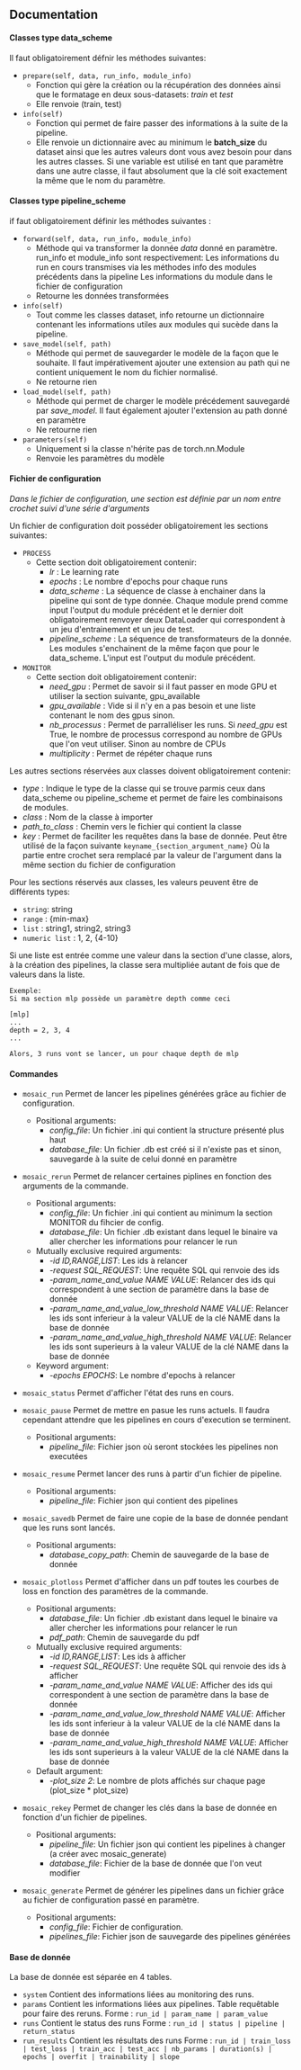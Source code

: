 ## Documentation

#### Classes type data_scheme

Il faut obligatoirement défnir les méthodes suivantes:
- `prepare(self, data, run_info, module_info)`
	- Fonction qui gère la création ou la récupération des données ainsi
	que le formatage en deux sous-datasets: *train* et *test*
	- Elle renvoie (train, test)
- `info(self)`
	- Fonction qui permet de faire passer des informations à la suite de la pipeline.
	- Elle renvoie un dictionnaire avec au minimum le **batch_size** du dataset ainsi
	que les autres valeurs dont vous avez besoin pour dans les autres classes.
	Si une variable est utilisé en tant que paramètre dans une autre classe, il faut absolument
	que la clé soit exactement la même que le nom du paramètre.

#### Classes type pipeline_scheme

if faut obligatoirement définir les méthodes suivantes :
- `forward(self, data, run_info, module_info)`
	- Méthode qui va transformer la donnée *data* donné en paramètre. run_info et module_info sont
	respectivement:
		Les informations du run en cours transmises via les méthodes info des modules précédents dans la pipeline
		Les informations du module dans le fichier de configuration 
	- Retourne les données transformées
- `info(self)`
	- Tout comme les classes dataset, info retourne un dictionnaire contenant les informations utiles
	aux modules qui sucède dans la pipeline.
- `save_model(self, path)`
	- Méthode qui permet de sauvegarder le modèle de la façon que le souhaite. Il faut impérativement
	ajouter une extension au path qui ne contient uniquement le nom du fichier normalisé.
	- Ne retourne rien
- `load_model(self, path)`
	- Méthode qui permet de charger le modèle précédement sauvegardé par *save_model*.
	Il faut également ajouter l'extension au path donné en paramètre
	- Ne retourne rien
- `parameters(self)`
	- Uniquement si la classe n'hérite pas de torch.nn.Module
	- Renvoie les paramètres du modèle

#### Fichier de configuration

*Dans le fichier de configuration, une section est définie par un nom entre crochet suivi d'une série d'arguments*

Un fichier de configuration doit posséder obligatoirement les sections suivantes:
- `PROCESS`
	- Cette section doit obligatoirement contenir:
		- *lr* : Le learning rate
		- *epochs* : Le nombre d'epochs pour chaque runs
		- *data_scheme* : La séquence de classe à enchainer dans la pipeline qui sont de type donnée.
		Chaque module prend comme input l'output du module précédent et le dernier doit obligatoirement
		renvoyer deux DataLoader qui correspondent à un jeu d'entrainement et un jeu de test.
		- *pipeline_scheme* : La séquence de transformateurs de la donnée. Les modules s'enchainent de la
		même façon que pour le data_scheme. L'input est l'output du module précédent.
- `MONITOR`
	- Cette section doit obligatoirement contenir:
		- *need_gpu* : Permet de savoir si il faut passer en mode GPU et utiliser la section suivante,
		gpu_available
		- *gpu_available* : Vide si il n'y en a pas besoin et une liste contenant le nom des gpus sinon.
		- *nb_processus* : Permet de parralléliser les runs. Si *need_gpu* est True, le nombre de processus
		correspond au nombre de GPUs que l'on veut utiliser. Sinon au nombre de CPUs
		- *multiplicity* : Permet de répéter chaque runs

Les autres sections réservées aux classes doivent obligatoirement contenir:
- *type* : Indique le type de la classe qui se trouve parmis ceux dans data_scheme ou pipeline_scheme et permet de faire les combinaisons de modules.
- *class* : Nom de la classe à importer
- *path_to_class* : Chemin vers le fichier qui contient la classe
- *key* : Permet de faciliter les requêtes dans la base de donnée. Peut être utilisé de la façon suivante
	`keyname_{section_argument_name}`
Où la partie entre crochet sera remplacé par la valeur de l'argument dans la même section du fichier de configuration


Pour les sections réservés aux classes, les valeurs peuvent être de différents types:
- `string`: string
- `range` : {min-max} 
- `list` : string1, string2, string3
- `numeric list` : 1, 2, {4-10}

Si une liste est entrée comme une valeur dans la section d'une classe, alors, à la création des pipelines,
la classe sera multipliée autant de fois que de valeurs dans la liste.
```
Exemple:
Si ma section mlp possède un paramètre depth comme ceci

[mlp]
...
depth = 2, 3, 4
...

Alors, 3 runs vont se lancer, un pour chaque depth de mlp
```

#### Commandes

- `mosaic_run`
	Permet de lancer les pipelines générées grâce au fichier de configuration.
	- Positional arguments:
		- *config_file*: Un fichier .ini qui contient la structure présenté plus haut
		- *database_file*: Un fichier .db est créé si il n'existe pas et sinon, sauvegarde à la suite de celui donné en paramètre

- `mosaic_rerun`
	Permet de relancer certaines piplines en fonction des arguments de la commande.
	- Positional arguments:
		- *config_file*: Un fichier .ini qui contient au minimum la section MONITOR du fihcier de config.
		- *database_file*: Un fichier .db existant dans lequel le binaire va aller chercher les informations pour relancer le run
	-  Mutually exclusive required arguments:
		- *-id ID,RANGE,LIST*: Les ids à relancer
		- *-request SQL_REQUEST*: Une requête SQL qui renvoie des ids
		- *-param_name_and_value NAME VALUE*: Relancer des ids qui correspondent à une section de paramètre dans la base de donnée
		- *-param_name_and_value_low_threshold NAME VALUE*: Relancer les ids sont inferieur à la valeur VALUE de la clé NAME dans la base de donnée
		- *-param_name_and_value_high_threshold NAME VALUE*: Relancer les ids sont superieurs à la valeur VALUE de la clé NAME dans la base de donnée
	- Keyword argument:
		- *-epochs EPOCHS*: Le nombre d'epochs à relancer

- `mosaic_status`
	Permet d'afficher l'état des runs en cours.

- `mosaic_pause`
	Permet de mettre en pasue les runs actuels. Il faudra cependant attendre que les pipelines en cours d'execution se terminent. 
	- Positional arguments:
		- *pipeline_file*: Fichier json où seront stockées les pipelines non executées

- `mosaic_resume`
	Permet lancer des runs à partir d'un fichier de pipeline.
	- Positional arguments:
		- *pipeline_file*: Fichier json qui contient des pipelines

- `mosaic_savedb`
	Permet de faire une copie de la base de donnée pendant que les runs sont lancés.
	- Positional arguments:
		- *database_copy_path*: Chemin de sauvegarde de la base de donnée

- `mosaic_plotloss`
	Permet d'afficher dans un pdf toutes les courbes de loss en fonction des paramètres de la commande.
	- Positional arguments:
		- *database_file*: Un fichier .db existant dans lequel le binaire va aller chercher les informations pour relancer le run
		- *pdf_path*: Chemin de sauvegarde du pdf 
	-  Mutually exclusive required arguments:
		- *-id ID,RANGE,LIST*: Les ids à afficher
		- *-request SQL_REQUEST*: Une requête SQL qui renvoie des ids à afficher
		- *-param_name_and_value NAME VALUE*: Afficher des ids qui correspondent à une section de paramètre dans la base de donnée
		- *-param_name_and_value_low_threshold NAME VALUE*: Afficher les ids sont inferieur à la valeur VALUE de la clé NAME dans la base de donnée
		- *-param_name_and_value_high_threshold NAME VALUE*: Afficher les ids sont superieurs à la valeur VALUE de la clé NAME dans la base de donnée
	- Default argument:
		- *-plot_size 2*: Le nombre de plots affichés sur chaque page (plot_size * plot_size)

- `mosaic_rekey`
	Permet de changer les clés dans la base de donnée en fonction d'un fichier de pipelines.
	- Positional arguments:
		- *pipeline_file*: Un fichier json qui contient les pipelines à changer (a créer avec mosaic_generate)
		- *database_file*: Fichier de la base de donnée que l'on veut modifier

- `mosaic_generate`
	Permet de générer les pipelines dans un fichier grâce au fichier de configuration passé en paramètre.
	- Positional arguments:
		- *config_file*: Fichier de configuration.
		- *pipelines_file*: Fichier json de sauvegarde des pipelines générées

#### Base de donnée

La base de donnée est séparée en 4 tables.
- `system`
	Contient des informations liées au monitoring des runs.
- `params`
	Contient les informations liées aux pipelines. Table requêtable pour faire des reruns.
	Forme : `run_id | param_name | param_value`
- `runs`
	Contient le status des runs
	Forme : `run_id | status | pipeline | return_status`
- `run_results`
	Contient les résultats des runs
	Forme : `run_id | train_loss | test_loss | train_acc | test_acc | nb_params | duration(s) | epochs | overfit | trainability | slope`
